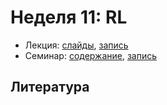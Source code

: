 # Неделя 11: RL

* Лекция: [слайды](), [запись]()
* Семинар: [содержание](), [запись]()

## Литература

